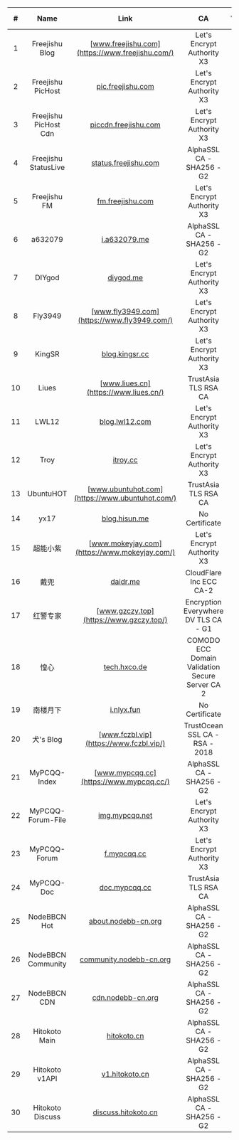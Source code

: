 | # | Name | Link | CA | ValidTime | Expire in |
| :----: | :----: | :----: | :----: | :----: | :----: |
| 1 | Freejishu Blog | [www.freejishu.com](https://www.freejishu.com/) | Let's Encrypt Authority X3 | 2019-01-17 01:02:12 | 47 days |
| 2 | Freejishu PicHost | [pic.freejishu.com](https://pic.freejishu.com/) | Let's Encrypt Authority X3 | 2019-01-05 01:04:48 | 35 days |
| 3 | Freejishu PicHost Cdn | [piccdn.freejishu.com](https://piccdn.freejishu.com/) | Let's Encrypt Authority X3 | 2019-01-05 01:04:40 | 35 days |
| 4 | Freejishu StatusLive | [status.freejishu.com](https://status.freejishu.com/) | AlphaSSL CA - SHA256 - G2 | 2019-08-14 21:26:21 | 257 days |
| 5 | Freejishu FM | [fm.freejishu.com](https://fm.freejishu.com/) | Let's Encrypt Authority X3 | 2019-02-11 03:00:22 | 72 days |
| 6 | a632079 | [i.a632079.me](https://i.a632079.me/) | AlphaSSL CA - SHA256 - G2 | 2019-03-24 23:24:43 | 114 days |
| 7 | DIYgod | [diygod.me](https://diygod.me/) | Let's Encrypt Authority X3 | 2019-02-06 01:04:45 | 67 days |
| 8 | Fly3949 | [www.fly3949.com](https://www.fly3949.com/) | Let's Encrypt Authority X3 | 2019-01-19 06:01:10 | 49 days |
| 9 | KingSR | [blog.kingsr.cc](https://blog.kingsr.cc/) | Let's Encrypt Authority X3 | 2019-01-16 11:44:51 | 47 days |
| 10 | Liues | [www.liues.cn](https://www.liues.cn/) | TrustAsia TLS RSA CA | 2019-07-21 20:00:00 | 233 days |
| 11 | LWL12 | [blog.lwl12.com](https://blog.lwl12.com/) | Let's Encrypt Authority X3 | 2019-01-19 05:50:17 | 49 days |
| 12 | Troy | [itroy.cc](https://itroy.cc/) | Let's Encrypt Authority X3 | 2019-01-17 23:17:43 | 48 days |
| 13 | UbuntuHOT | [www.ubuntuhot.com](https://www.ubuntuhot.com/) | TrustAsia TLS RSA CA | 2019-08-16 20:00:00 | 259 days |
| 14 | yx17 | [blog.hisun.me](https://blog.hisun.me/) | No Certificate |  |  |
| 15 | 超能小紫 | [www.mokeyjay.com](https://www.mokeyjay.com/) | Let's Encrypt Authority X3 | 2019-01-14 13:28:58 | 45 days |
| 16 | 戴兜 | [daidr.me](https://daidr.me/) | CloudFlare Inc ECC CA-2 | 2019-10-03 20:00:00 | 307 days |
| 17 | 红警专家 | [www.gzczy.top](https://www.gzczy.top/) | Encryption Everywhere DV TLS CA - G1 | 2019-02-09 20:00:00 | 71 days |
| 18 | 惶心 | [tech.hxco.de](https://tech.hxco.de/) | COMODO ECC Domain Validation Secure Server CA 2 | 2019-06-08 07:59:59 | 189 days |
| 19 | 南楼月下 | [i.nlyx.fun](https://i.nlyx.fun/) | No Certificate |  |  |
| 20 | 犬's Blog | [www.fczbl.vip](https://www.fczbl.vip/) | TrustOcean SSL CA - RSA - 2018 | 2019-01-31 07:59:59 | 61 days |
| 21 | MyPCQQ-Index | [www.mypcqq.cc](https://www.mypcqq.cc/) | AlphaSSL CA - SHA256 - G2 | 2019-03-22 02:37:54 | 111 days |
| 22 | MyPCQQ-Forum-File | [img.mypcqq.net](https://img.mypcqq.net/) | Let's Encrypt Authority X3 | 2019-02-06 01:13:11 | 67 days |
| 23 | MyPCQQ-Forum | [f.mypcqq.cc](https://f.mypcqq.cc/) | Let's Encrypt Authority X3 | 2019-02-24 01:04:25 | 85 days |
| 24 | MyPCQQ-Doc | [doc.mypcqq.cc](https://doc.mypcqq.cc/) | TrustAsia TLS RSA CA | 2019-04-21 20:00:00 | 142 days |
| 25 | NodeBBCN Hot | [about.nodebb-cn.org](https://about.nodebb-cn.org/) | AlphaSSL CA - SHA256 - G2 | 2019-03-20 23:01:38 | 110 days |
| 26 | NodeBBCN Community | [community.nodebb-cn.org](https://community.nodebb-cn.org/) | AlphaSSL CA - SHA256 - G2 | 2019-03-20 23:07:29 | 110 days |
| 27 | NodeBBCN CDN | [cdn.nodebb-cn.org](https://cdn.nodebb-cn.org/) | AlphaSSL CA - SHA256 - G2 | 2019-03-20 23:01:38 | 110 days |
| 28 | Hitokoto Main | [hitokoto.cn](https://hitokoto.cn/) | AlphaSSL CA - SHA256 - G2 | 2019-03-24 23:06:33 | 114 days |
| 29 | Hitokoto v1API | [v1.hitokoto.cn](https://v1.hitokoto.cn/) | AlphaSSL CA - SHA256 - G2 | 2019-03-24 23:06:33 | 114 days |
| 30 | Hitokoto Discuss | [discuss.hitokoto.cn](https://discuss.hitokoto.cn/) | AlphaSSL CA - SHA256 - G2 | 2019-03-24 23:06:33 | 114 days |
